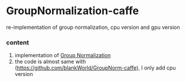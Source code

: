 # GroupNormalization-caffe
re-implementation of group normalization, cpu version and gpu version

### content
1. implementation of [Group Normalization](https://arxiv.org/abs/1803.08494)
2. the code is almost same with (https://github.com/blankWorld/GroupNorm-caffe), I only add cpu version

